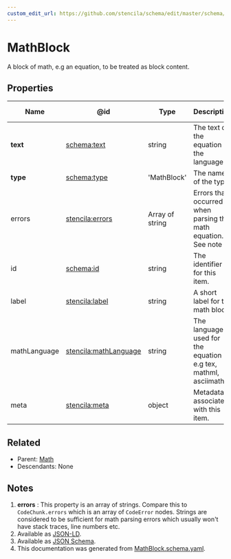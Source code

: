 ```yaml
---
custom_edit_url: https://github.com/stencila/schema/edit/master/schema/MathBlock.schema.yaml
---
```


# MathBlock

A block of math, e.g an equation, to be treated as block content.

## Properties

| Name         | @id                                                                   | Type            | Description                                                                | Inherited from                     |
| ------------ | --------------------------------------------------------------------- | --------------- | -------------------------------------------------------------------------- | ---------------------------------- |
| **text**     | [schema:text](https://schema.org/text)                                | string          | The text of the equation in the language.                                  | [Math](../Prose/Math.md)           |
| **type**     | [schema:type](https://schema.org/type)                                | 'MathBlock'     | The name of the type.                                                      | [Entity](../Other/Entity.md)       |
| errors       | [stencila:errors](https://schema.stenci.la/errors.jsonld)             | Array of string | Errors that occurred when parsing the math equation. See note [1](#notes). | [Math](../Prose/Math.md)           |
| id           | [schema:id](https://schema.org/id)                                    | string          | The identifier for this item.                                              | [Entity](../Other/Entity.md)       |
| label        | [stencila:label](https://schema.stenci.la/label.jsonld)               | string          | A short label for the math block.                                          | [MathBlock](../Prose/MathBlock.md) |
| mathLanguage | [stencila:mathLanguage](https://schema.stenci.la/mathLanguage.jsonld) | string          | The language used for the equation e.g tex, mathml, asciimath.             | [Math](../Prose/Math.md)           |
| meta         | [stencila:meta](https://schema.stenci.la/meta.jsonld)                 | object          | Metadata associated with this item.                                        | [Entity](../Other/Entity.md)       |

## Related

-   Parent: [Math](../Prose/Math.md)
-   Descendants: None

## Notes

1.  **errors** : This property is an array of strings. Compare this to `CodeChunk.errors` which is an array of `CodeError` nodes. Strings are considered to be sufficient for math parsing errors which usually won't have stack traces, line numbers etc.
2.  Available as [JSON-LD](https://schema.stenci.la/MathBlock.jsonld).
3.  Available as [JSON Schema](https://schema.stenci.la/v1/MathBlock.schema.json).
4.  This documentation was generated from [MathBlock.schema.yaml](https://github.com/stencila/schema/blob/master/schema/MathBlock.schema.yaml).
